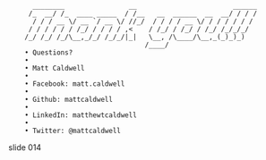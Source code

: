           ________                __                        ______
         /_  __/ /_  ____ _____  / /__   __  ______  __  __/ / / /
          / / / __ \/ __ `/ __ \/ //_/  / / / / __ \/ / / / / / /
         / / / / / / /_/ / / / / ,<    / /_/ / /_/ / /_/ /_/_/_/
        /_/ /_/ /_/\__,_/_/ /_/_/|_|   \__, /\____/\__,_(_)_)_)
                                      /____/
        • Questions?
        •
        • Matt Caldwell
        •
        • Facebook: matt.caldwell
        •
        • Github: mattcaldwell
        •
        • LinkedIn: matthewtcaldwell
        •
        • Twitter: @mattcaldwell















































































slide 014
